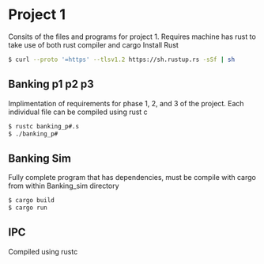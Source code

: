 # Project 1

Consits of the files and programs for project 1. 
Requires machine has rust to take use of both rust compiler and cargo
Install Rust 
```bash
$ curl --proto '=https' --tlsv1.2 https://sh.rustup.rs -sSf | sh
```
## Banking p1 p2 p3 
Implimentation of requirements for phase 1, 2, and 3 of the project. 
Each individual file can be compiled using rust c
```bash
$ rustc banking_p#.s
$ ./banking_p#
```

## Banking Sim 
Fully complete program that has dependencies, must be compile with cargo from within Banking_sim directory
```bash
$ cargo build
$ cargo run
```

## IPC
Compiled using rustc